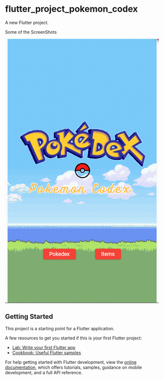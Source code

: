 # flutter_project_pokemon_codex

A new Flutter project.

Some of the ScreenShots

![alt text](https://github.com/Nic-Amir/flutter-final-project/blob/master/screenshot%20of%20apps/homepage.png?raw=true)


## Getting Started

This project is a starting point for a Flutter application.

A few resources to get you started if this is your first Flutter project:

- [Lab: Write your first Flutter app](https://docs.flutter.dev/get-started/codelab)
- [Cookbook: Useful Flutter samples](https://docs.flutter.dev/cookbook)

For help getting started with Flutter development, view the
[online documentation](https://docs.flutter.dev/), which offers tutorials,
samples, guidance on mobile development, and a full API reference.
